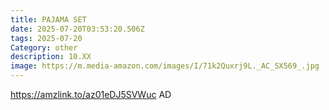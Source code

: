 ```yaml
---
title: PAJAMA SET
date: 2025-07-20T03:53:20.506Z
tags: 2025-07-20
Category: other
description: 10.XX
image: https://m.media-amazon.com/images/I/71k2Quxrj9L._AC_SX569_.jpg
---
```

https://amzlink.to/az01eDJ5SVWuc AD